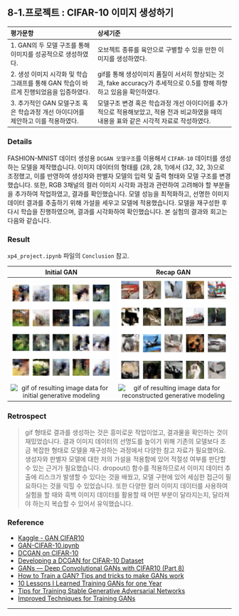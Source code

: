 ## 8-1.프로젝트 : CIFAR-10 이미지 생성하기

| 평가문항  | 상세기준 | 
| :--- | :--- | 
| 1. GAN의 두 모델 구조를 통해 이미지를 성공적으로 생성하였다. | 오브젝트 종류를 육안으로 구별할 수 있을 만한 이미지를 생성하였다. | 
| 2. 생성 이미지 시각화 및 학습 그래프를 통해 GAN 학습이 바르게 진행되었음을 입증하였다. | gif를 통해 생성이미지 품질이 서서히 향상되는 것과, fake accuracy가 추세적으로 0.5를 향해 하향하고 있음을 확인하였다. |   
| 3. 추가적인 GAN 모델구조 혹은 학습과정 개선 아이디어를 제안하고 이를 적용하였다. | 모델구조 변경 혹은 학습과정 개선 아이디어를 추가적으로 적용해보았고, 적용 전과 비교하였을 때의 내용을 표와 같은 시각적 자료로 작성하였다. | 

### Details  

FASHION-MNIST 데이터 생성용 `DCGAN 모델구조`를 이용해서 `CIFAR-10` 데이터를 생성하는 모델을 제작했습니다. 이미지 데이터의 형태를 (28, 28, 1)에서 (32, 32, 3)으로 조정했고, 이를 반영하여 생성자와 판별자 모델의 입력 및 출력 형태와 모델 구조를 변경했습니다. 또한, RGB 3채널의 컬러 이미지 시각화 과정과 관련하여 고려해야 할 부분들을 추가하여 작업하였고, 결과를 확인했습니다. 모델 성능을 최적화하고, 선명한 이미지 데이터 결과를 추출하기 위해 가설을 세우고 모델에 적용했습니다. 모델을 재구성한 후 다시 학습을 진행하였으며, 결과를 시각화하여 확인했습니다. 본 실험의 결과와 회고는 다음와 같습니다.

### Result  

`xp4_project.ipynb` 파일의 `Conclusion` 참고. 

| **Initial GAN** | **Recap GAN** | 
| :---: | :---: | 
| <img align="center" alt="result image data for initial generative modeling" src="https://github.com/CAVASOL/aiffel_quest/blob/main/Exploration_quest/exploration_4/xp4_initial.png" width="100%"> | <img align="center" alt="result image data for reconstructed generative modeling" src="https://github.com/CAVASOL/aiffel_quest/blob/main/Exploration_quest/exploration_4/xp4_recap.png" width="100%"> | 
| <img align="center" alt="gif of resulting image data for initial generative modeling" src="https://github.com/CAVASOL/aiffel_quest/blob/main/Exploration_quest/exploration_4/cifar10_init.gif?raw=true" width="100%"> | <img align="center" alt="gif of resulting image data for reconstructed generative modeling" src="https://github.com/CAVASOL/aiffel_quest/blob/main/Exploration_quest/exploration_4/cifar10_recap.gif?raw=true" width="100%"> |  

### Retrospect

>gif 형태로 결과를 생성하는 것은 흥미로운 작업이었고, 결과물을 확인하는 것이 재밌었습니다. 결과 이미지 데이터의 선명도를 높이기 위해 기존의 모델보다 조금 복잡한 형태로 모델을 재구성하는 과정에서 다양한 참고 자료가 필요했어요. 생성자와 판별자 모델에 대한 저의 가설을 적용함에 있어 적절성 여부를 판단할 수 있는 근거가 필요했습니다. dropout() 함수를 적용하므로서 이미지 데이터 추출에 리스크가 발생할 수 있다는 것을 배웠고, 모델 구현에 있어 세심한 접근이 필요하다는 것을 익힐 수 있었습니다. 또한 다양한 컬러 이미지 데이터를 사용하여 실험을 할 때와 흑백 이미지 데이터를 활용할 때 어떤 부분이 달라지는지, 달라져야 하는지 복습할 수 있어서 유익했습니다.

### Reference

* [Kaggle - GAN CIFAR10](https://www.kaggle.com/code/avk256/gan-cifar10)
* [GAN-CIFAR-10.ipynb](https://colab.research.google.com/drive/1r3InSYsSN6BgZdnyCu3vCnpZ1cniKRTJ?usp=sharing)
* [DCGAN on CIFAR-10](https://wandb.ai/sairam6087/dcgan/reports/DCGAN-on-CIFAR-10--Vmlldzo5NjMyOQ)
* [Developing a DCGAN for CIFAR-10 Dataset](https://datahacker.rs/013-developing-a-dcgan-for-cifar-10-dataset/)
* [GANs — Deep Convolutional GANs with CIFAR10 (Part 8)](https://mafda.medium.com/gans-deep-convolutional-gans-with-cifar10-part-8-be881a77e55b)
* [How to Train a GAN? Tips and tricks to make GANs work](https://github.com/soumith/ganhacks)  
* [10 Lessons I Learned Training GANs for one Year](https://towardsdatascience.com/10-lessons-i-learned-training-generative-adversarial-networks-gans-for-a-year-c9071159628)  
* [Tips for Training Stable Generative Adversarial Networks](https://machinelearningmastery.com/how-to-train-stable-generative-adversarial-networks/)  
* [Improved Techniques for Training GANs](https://proceedings.neurips.cc/paper_files/paper/2016/file/8a3363abe792db2d8761d6403605aeb7-Paper.pdf)  



---
